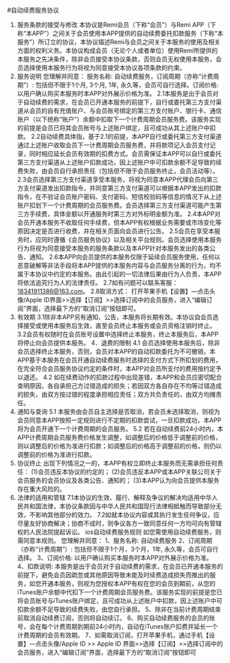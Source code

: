 #自动续费服务协议

1. 服务条款的接受与修改
本协议是Remi会员（下称“会员”）与Remi APP（下称“本APP”）之间关于会员使用本APP提供的自动续费委托扣款服务（下称“本服务”）所订立的协议，本协议描述Remi与会员之间关于本服务的使用及相关方面的权利义务。本协议构成会员（无论个人或者单位）使用Remi所提供的本服务之先决条件，除非会员接受本协议条款，否则会员无权使用本服务，会员选择使用本服务行为将视为同意接受本协议各项条款的约束。
2. 服务说明
您理解并同意：
服务名称: 自动续费服务，订阅周期（亦称“计费周期”）: 包括但不限于1个月, 3个月, 1年, 永久等，会员可自行选择。订阅价格: 以用户确认购买本服务时本APP对外展示价格为准。
2.1本服务是出于会员对于自动续费的需求，在会员已开通本服务的前提下，自行或委托第三方支付渠道从会员的自有充值账户、与会员账号绑定的第三方支付账户、银行卡、通信账户（以下统称“账户”）余额中扣取下一个计费周期会员服务费。该服务实现的前提是会员已将其会员账号与上述账户绑定，且可成功从其上述账户中扣款。
2.2自动续费具体指，基于2.1的前提，本APP自行或委托第三方支付渠道通过上述账户收取会员下一计费周期会员服务费，并将款项记入会员支付记录，同时相应延长会员有效期的扣费方式。会员需保证本APP可以自行或委托第三方支付渠道从上述账户扣款成功，因上述账户中可扣款余额不足导致的续费失败，由会员自行承担责任（包括但不限于会员服务终止，会员活动等）。
2.3会员选择第三方支付渠道享受本服务，将视为同意本APP代理会员向第三方支付渠道发出扣款指令，并同意第三方支付渠道可以根据本APP发出的扣款指令，在不验证会员账户密码、支付密码、短信校验码等信息的情况下从上述账户扣划下一个计费周期的会员服务费。会员选择第三方支付渠道可能产生第三方手续费，具体金额以开通服务时第三方对外标明金额为准。
2.4本APP对会员开通本服务不收取任何手续费，但本APP有权根据业务需要或市场变化等原因决定是否进行收费，并在相关页面向会员进行公告。
2.5会员在享受本服务时，应同时遵循《会员服务协议》以及相关平台规则。会员选择使用本服务行为将视为同意接受本服务的服务条款以及本APP针对本服务发出的各类公告、通知。
2.6本APP向会员提供的本服务仅限于延续会员服务使用，任何以恶意破解等非法手段将本APP提供的本服务内容与会员服务分离的行为，均不属于本协议中约定的本服务。由此引起的一切法律后果由行为人负责，本APP将依法追究行为人的法律责任。
2.7如有问题可以联系客服：18341911386@163.com。
2.8取消方式：
打开苹果手机【设置】—点击头像/Apple ID界面>>选择【订阅】>>选择订阅中的会员服务，进入“编辑订阅”界面，选择最下方的“取消订阅”按钮即可。
3. 有效期
3.1除非本APP另有通知、公告，本服务将长期有效。本协议自会员选择接受或使用本服务后生效，直至会员终止本服务或会员资格注销时终止。
3.2会员有权随时在会员账号设置中选择终止本服务，终止本服务后，本APP将停止向会员提供本服务。
4．退费的限制
4.1 会员选择使用本服务后，除非会员选择终止本服务，否则，会员对本APP的自动扣款委托为不可撤销，本APP基于本服务在会员开通自动续费服务时选择的支付方式下所扣划的费用，在完全符合会员服务协议约定的条件时，本APP对会员所支付的费用按约定予以退还。
4.2 如在续费动作的扣款过程中出现差错，本APP和会员应密切配合查明原因，各自承担己方过错造成的损失；若因双方各自存在不均等过错造成的损失，由双方按过错的程度承担相应责任；双方共负责任的，由双方均摊责任。
5. 通知与查询
5.1 本服务由会员自主选择是否取消，若会员未选择取消，则视为会员同意本APP按照一定规则进行不定期的扣款尝试，一旦扣款成功，本APP将为会员开通下一个计费周期的会员服务。
5.2 若在自动续费前24小时内，本APP计费周期会员服务费价格发生调整，如调整后的价格低于调整前的价格，则以调整后的价格为准进行扣款；如调整后的价格高于调整前的价格，则仍以调整前的价格为准进行扣款。
6. 协议终止
出现下列情况之一的，本APP有权立即终止本服务而无需承担任何责任：
(1)会员违反本协议的约定的；
(2)会员违反本APP或本APP关联公司关于会员服务的会员协议及各类公告、通知的；
(3)本APP认为向会员提供本服务存在重大风险的。
7. 法律的适用和管辖
7.1本协议的生效、履行、解释及争议的解决均适用中华人民共和国法律，本协议条款因与中华人民共和国现行法律相抵触而导致部分无效，不影响其他部分的效力。
7.2如就本协议内容或其执行发生任何争议，应尽量友好协商解决；协商不成时，则争议各方一致同意任何一方均可向有管辖权的人民法院提起诉讼。
ios自动续费服务规则
如您需使用自动续费服务，则需同意本规则。  您理解并同意：
1、服务名称: 自动续费服务
2、订阅周期（亦称“计费周期”）: 包括但不限于1个月，3个月，1年, 永久等，会员可自行选择。
3、订阅价格: 以用户确认购买本服务时本APP对外展示价格为准。
4、扣款说明: 本服务是出于会员对于自动续费的需求，在会员已开通本服务的前提下，避免会员因疏忽或其他原因导致未能及时续费造成损失而推出的服务，如您开通本服务，则视为您授权本APP有权在您的会员到期前，从您的iTunes账户余额中代扣下一个计费周期会员服务费。该服务实现的前提是您已将会员账号与iTunes账户绑定，且可成功从上述账户中扣款，因上述账户中可扣款余额不足导致的续费失败，由您自行承担。
5、除非在当前计费周期结束前取消自动续费订阅，否则将自动续订。
6、购买自动续费服务的会员的账号，会在每个计费周期到期前24小时内，自动在iTunes账户扣费并延长一个计费周期的会员有效期。
7、如需取消订阅，打开苹果手机，通过手机【设置】—点击头像/Apple ID >> Apple ID 界面>>选择【订阅】>>选择订阅中的会员服务，进入“编辑订阅”界面，选择最下方的“取消订阅”按钮即可
